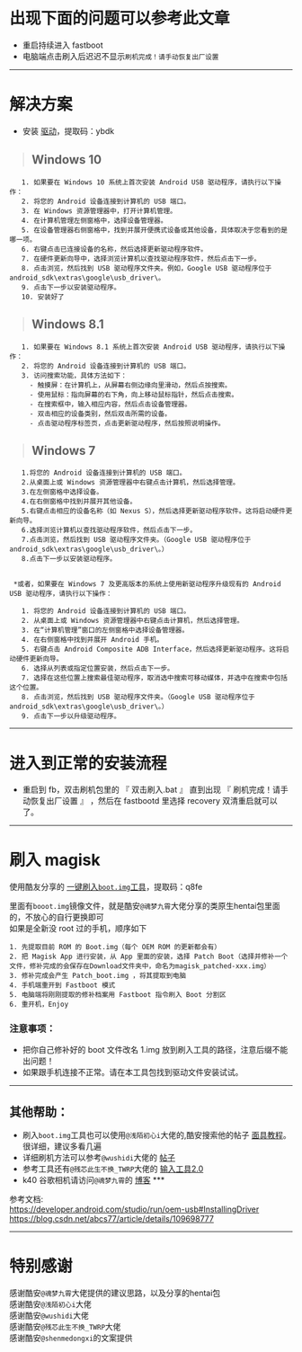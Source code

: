 # 出现下面的问题可以参考此文章
  - 重启持续进入 fastboot
  - 电脑端点击刷入后迟迟不显示`刷机完成！请手动恢复出厂设置`
***
# 解决方案
   - 安装 [驱动](https://pan.baidu.com/s/191DWjPZeuRBIlqkJxYAyVQ)，提取码：ybdk 
     
>## Windows 10

       1. 如果要在 Windows 10 系统上首次安装 Android USB 驱动程序，请执行以下操作：
       2. 将您的 Android 设备连接到计算机的 USB 端口。
       3. 在 Windows 资源管理器中，打开计算机管理。
       4. 在计算机管理左侧窗格中，选择设备管理器。
       5. 在设备管理器右侧窗格中，找到并展开便携式设备或其他设备，具体取决于您看到的是哪一项。
       6. 右键点击已连接设备的名称，然后选择更新驱动程序软件。
       7. 在硬件更新向导中，选择浏览计算机以查找驱动程序软件，然后点击下一步。
       8. 点击浏览，然后找到 USB 驱动程序文件夹。例如，Google USB 驱动程序位于 android_sdk\extras\google\usb_driver\。
       9. 点击下一步以安装驱动程序。
       10. 安装好了


>## Windows 8.1 

       1. 如果要在 Windows 8.1 系统上首次安装 Android USB 驱动程序，请执行以下操作：
       2. 将您的 Android 设备连接到计算机的 USB 端口。
       3. 访问搜索功能，具体方法如下：
         - 触摸屏：在计算机上，从屏幕右侧边缘向里滑动，然后点按搜索。
         - 使用鼠标：指向屏幕的右下角，向上移动鼠标指针，然后点击搜索。
         - 在搜索框中，输入相应内容，然后点击设备管理器。
         - 双击相应的设备类别，然后双击所需的设备。
         - 点击驱动程序标签页，点击更新驱动程序，然后按照说明操作。


>## Windows 7
       1.将您的 Android 设备连接到计算机的 USB 端口。
       2.从桌面上或 Windows 资源管理器中右键点击计算机，然后选择管理。
       3.在左侧窗格中选择设备。
       4.在右侧窗格中找到并展开其他设备。
       5.右键点击相应的设备名称（如 Nexus S），然后选择更新驱动程序软件。这将启动硬件更新向导。
       6.选择浏览计算机以查找驱动程序软件，然后点击下一步。
       7.点击浏览，然后找到 USB 驱动程序文件夹。（Google USB 驱动程序位于 android_sdk\extras\google\usb_driver\。）
       8.点击下一步以安装驱动程序。
     
     
     *或者，如果要在 Windows 7 及更高版本的系统上使用新驱动程序升级现有的 Android USB 驱动程序，请执行以下操作：

       1. 将您的 Android 设备连接到计算机的 USB 端口。
       2. 从桌面上或 Windows 资源管理器中右键点击计算机，然后选择管理。
       3. 在“计算机管理”窗口的左侧窗格中选择设备管理器。
       4. 在右侧窗格中找到并展开 Android 手机。
       5. 右键点击 Android Composite ADB Interface，然后选择更新驱动程序。这将启动硬件更新向导。
       6. 选择从列表或指定位置安装，然后点击下一步。
       7. 选择在这些位置上搜索最佳驱动程序，取消选中搜索可移动媒体，并选中在搜索中包括这个位置。
       8. 点击浏览，然后找到 USB 驱动程序文件夹。（Google USB 驱动程序位于 android_sdk\extras\google\usb_driver\。）
       9. 点击下一步以升级驱动程序。
***
# 进入到正常的安装流程
  - 重启到 fb，双击刷机包里的 『 双击刷入.bat 』 直到出现 『 刷机完成！请手动恢复出厂设置 』 ，然后在 fastbootd 里选择 recovery 双清重启就可以了。

***
# 刷入 magisk

   使用酷友分享的 [一键刷入`boot.img`工具](https://pan.baidu.com/s/1drGiTLXGXwqNT9KAQml2Rw)，提取码：q8fe 
   
   里面有`booot.img`镜像文件，就是酷安`@魂梦九霄`大佬分享的类原生hentai包里面的，不放心的自行更换即可<br>
   如果是全新没 root 过的手机，顺序如下
   ```
   1. 先提取目前 ROM 的 Boot.img（每个 OEM ROM 的更新都会有）
   2. 把 Magisk App 进行安装，从 App 里面的安装，选择 Patch Boot（选择并修补一个文件，修补完成的会保存在Download文件夹中，命名为magisk_patched-xxx.img）
   3. 修补完成会产生 Patch_boot.img ，将其提取到电脑
   4. 手机端重开到 Fastboot 模式
   5. 电脑端将刚刚提取的修补档案用 Fastboot 指令刷入 Boot 分割区
   6. 重开机，Enjoy
   ```
 ### 注意事项：<br>
 - 把你自己修补好的 boot 文件改名 1.img 放到刷入工具的路径，注意后缀不能出问题！<br>
 - 如果跟手机连接不正常。请在本工具包找到驱动文件安装试试。
 
***
## 其他帮助：
- 刷入`boot.img`工具也可以使用`@浅陌初心i`大佬的,酷安搜索他的帖子 [面具教程](https://www.coolapk.com/feed/26100021?shareKey=ZTUyNzZlOWVjZDJiNjA4MDNjZDU~&shareUid=2840059&shareFrom=com.coolapk.market_11.1.2)。很详细，建议多看几遍
- 详细刷机方法可以参考`@wushidi`大佬的 [帖子](https://www.coolapk.com/feed/17697847?shareKey=Y2MwMjU2MTA2ZTc4NjA4MDNiZTM~&shareUid=2840059&shareFrom=com.coolapk.market_11.1.2)
- 参考工具还有`@残芯此生不换_TWRP`大佬的 [输入工具2.0](https://chuxin86.lanzous.com/i0KpInnxgvg)
- k40 谷歌相机请访问`@魂梦九霄`的 [博客](https://blog.lcon.wang/index.php/archives/102.html)
***<br>

参考文档:<br>
https://developer.android.com/studio/run/oem-usb#InstallingDriver<br>https://blog.csdn.net/abcs77/article/details/109698777<br>
***
# 特别感谢
感谢酷安`@魂梦九霄`大佬提供的建议思路，以及分享的hentai包<br>
感谢酷安`@浅陌初心i`大佬<br>
感谢酷安`@wushidi`大佬<br>
感谢酷安`@残芯此生不换_TWRP`大佬<br>
感谢酷安`@shenmedongxi`的文案提供
       
        
        
        
